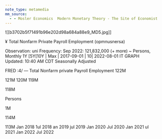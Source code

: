 ```yaml
---
note_type: metamedia
mm_source:
  - - Mosler Economics  Modern Monetary Theory - The Site of Economist Warren MoslerMosler Economics  Modern Monetary Theory  The Site of Economist Warren Mosler.md
---
```


![[b3702b5f71491b96e202d98a684a88e9_MD5.jpg]]

¥ Total Nonfarm Private Payroll Employment (opmnusnersa)

Observation: uni Frequency:
Sep 2022: 121,832,000 (+ more) ~ Persons, Monthly 1Y [5Y[10Y | Max | 2017-09-01 | 10| 2022-08-01 IT GRAPH
Updated: 10:40 AM CDT Seasonally Adjusted

FRED :4/ — Total Nonfarm private Payroll Employment
122M

121M
120M
119M

118M

Persons

1M

114M

113M
Jan 2018 1ul 2018 an 2019 jul 2019 Jan 2020 Jul 2020 Jan 2021 ul 2021 Jan 2022 Jul 2022


